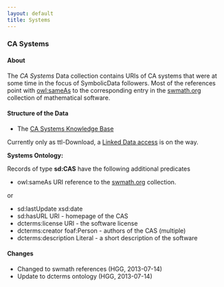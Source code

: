 ```yaml
---
layout: default
title: Systems
---
```


### CA Systems

#### About

The *CA Systems* Data collection contains URIs of CA systems that were at some time in the focus of SymbolicData followers. Most of the references point with [owl:sameAs](http://www.w3.org/TR/owl-ref/#sameAs-def) to the corresponding entry in the [swmath.org](http://www.swmath.org/) collection of mathematical software.

#### Structure of the Data

-   The [CA Systems Knowledge Base](http://symbolicdata.org/RDFData/Systems.ttl)

  
  
Currently only as ttl-Download, a [Linked Data access](http://linkeddata.org) is on the way.

**Systems Ontology:**

Records of type **sd:CAS** have the following additional predicates

-   owl:sameAs URI reference to the [swmath.org](http://www.swmath.org/) collection.

or

-   sd:lastUpdate xsd:date
-   sd:hasURL URI - homepage of the CAS
-   dcterms:license URI - the software license
-   dcterms:creator foaf:Person - authors of the CAS (multiple)
-   dcterms:description Literal - a short description of the software

#### Changes

-   Changed to swmath references (HGG, 2013-07-14)
-   Update to dcterms ontology (HGG, 2013-07-14)

